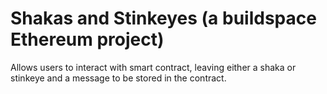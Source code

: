 # Shakas and Stinkeyes (a buildspace Ethereum project)

Allows users to interact with smart contract, leaving either a shaka or stinkeye and a message to be stored in the contract.
